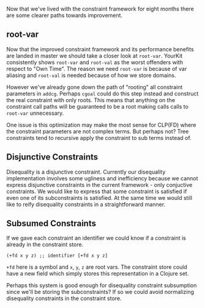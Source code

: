 Now that we've lived with the constraint framework for eight months
there are some clearer paths towards improvement.

## root-var

Now that the improved constraint framework and its performance
benefits are landed in master we should take a closer look at
`root-var`. YourKit consistently shows `root-var` and `root-val` as
the worst offenders with respect to "Own Time". The reason we need
`root-var` is because of var aliasing and `root-val` is needed because
of how we store domains.

However we've already gone down the path of "rooting" all constraint
parameters in `addcg`. Perhaps `cgoal` could do this step instead and
construct the real constraint with only roots. This means that
anything on the constraint call paths will be guaranteed to be a root
making calls calls to `root-var` unnecessary.

One issue is this optimization may make the most sense for CLP(FD)
where the constraint parameters are not complex terms. But perhaps
not? Tree constraints tend to recursive apply the constraint to
sub terms instead of.

## Disjunctive Constraints

Disequality is a disjunctive constraint. Currently our disequality
implementation involves some ugliness and inefficiency because we
cannot express disjunctive constraints in the current framework - only
conjuctive constraints. We would like to express that some constraint
is satisfied if even one of its subconstraints is satisfied. At the
same time we would still like to reify disequality constraints in a
straightforward manner.

## Subsumed Constraints

If we gave each constraint an identifier we could know if a constraint
is already in the constraint store.

``` (+fd x y z) ;; identifier [+fd x y z] ```

`+fd` here is a symbol and `x`, `y`, `z` are root vars. The constraint
store could have a new field which simply stores this representation
in a Clojure set.

Perhaps this system is good enough for disequality constraint
subsumption since we'll be storing the subconstraints? If so we could
avoid normalizing disequality constraints in the constraint store.

